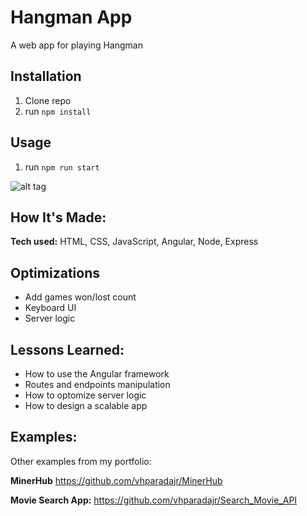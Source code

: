# Hangman App
A web app for playing Hangman

## Installation

1. Clone repo
2. run `npm install`

## Usage

1. run `npm run start`


![alt tag](https://i.imgur.com/2F5Gc5w.png)

## How It's Made:

**Tech used:** HTML, CSS, JavaScript, Angular, Node, Express


## Optimizations

- Add games won/lost count
- Keyboard UI 
- Server logic


## Lessons Learned:
- How to use the Angular framework
- Routes and endpoints manipulation
- How to optomize server logic
- How to design a scalable app


## Examples:
Other examples from my portfolio:

**MinerHub** https://github.com/vhparadajr/MinerHub

**Movie Search App:** https://github.com/vhparadajr/Search_Movie_API
